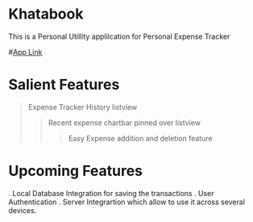# Khatabook

This is a Personal Utillity applilcation for Personal Expense Tracker


#[App Link](https://drive.google.com/file/d/1_DH9xLzMti7k7f9U2vJ2quw1xgplwF_E/view?usp=sharing)

# Salient Features
  > Expense Tracker History listview
  >> Recent expense chartbar pinned over listview
  >>> Easy Expense addition and deletion feature
  
  
# Upcoming Features
 . Local Database Integration for saving the transactions
 . User Authentication 
 . Server Integrartion which allow to use it across several devices.
